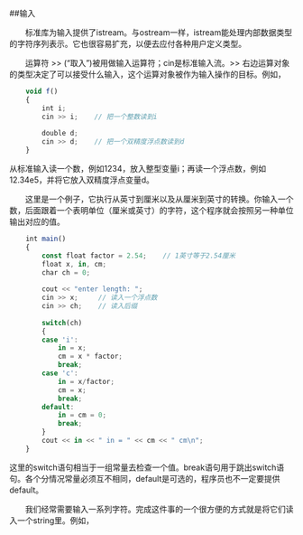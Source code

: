 ##输入

&emsp;&emsp;标准库为输入提供了istream。与ostream一样，istream能处理内部数据类型的字符序列表示。它也很容易扩充，以便去应付各种用户定义类型。

&emsp;&emsp;运算符 >> (“取入”)被用做输入运算符；cin是标准输入流。>> 右边运算对象的类型决定了可以接受什么输入，这个运算对象被作为输入操作的目标。例如，

```javascript
    void f()
    {
        int i;
        cin >> i;    // 把一个整数读到i
        
        double d;
        cin >> d;    // 把一个双精度浮点数读到d
    }
```

从标准输入读一个数，例如1234，放入整型变量i；再读一个浮点数，例如12.34e5，并将它放入双精度浮点变量d。

&emsp;&emsp;这里是一个例子，它执行从英寸到厘米以及从厘米到英寸的转换。你输入一个数，后面跟着一个表明单位（厘米或英寸）的字符，这个程序就会按照另一种单位输出对应的值。

```javascript
    int main()
    {
        const float factor = 2.54;    // 1英寸等于2.54厘米
        float x, in, cm;
        char ch = 0;
        
        cout << "enter length: ";
        cin >> x;     // 读入一个浮点数
        cin >> ch;    // 读入后缀
        
        switch(ch)
        {
        case 'i':
            in = x;
            cm = x * factor;
            break;
        case 'c':
            in = x/factor;
            cm = x;
            break;
        default:
            in = cm = 0;
            break;
        }
        cout << in << " in = " << cm << " cm\n";
    }
```

这里的switch语句相当于一组常量去检查一个值。break语句用于跳出switch语句。各个分情况常量必须互不相同，default是可选的，程序员也不一定要提供default。

&emsp;&emsp;我们经常需要输入一系列字符。完成这件事的一个很方便的方式就是将它们读入一个string里。例如，


















